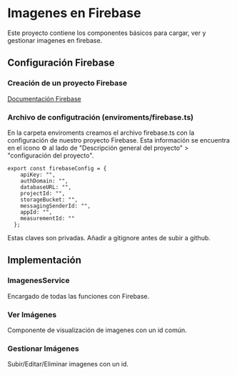 # Imagenes en Firebase

Este proyecto contiene los componentes básicos para cargar, ver y gestionar imagenes en firebase.

## Configuración Firebase

### Creación de un proyecto Firebase

[Documentación Firebase](https://firebase.google.com/docs/web/setup?authuser=0)

### Archivo de configutración (enviroments/firebase.ts)

En la carpeta enviroments creamos el archivo firebase.ts con la configuración de nuestro proyecto Firebase. Esta información se encuentra en el icono ⚙️ al lado de "Descripción general del proyecto" > "configuración del proyecto".

```
export const firebaseConfig = {
    apiKey: "",
    authDomain: "",
    databaseURL: "",
    projectId: "",
    storageBucket: "",
    messagingSenderId: "",
    appId: "",
    measurementId: ""
  };
  ```

Estas claves son privadas. Añadir a gitignore antes de subir a github.

## Implementación

### ImagenesService
Encargado de todas las funciones con Firebase.

### Ver Imágenes
Componente de visualización de imagenes con un id común.

### Gestionar Imágenes
Subir/Editar/Eliminar imagenes con un id.
